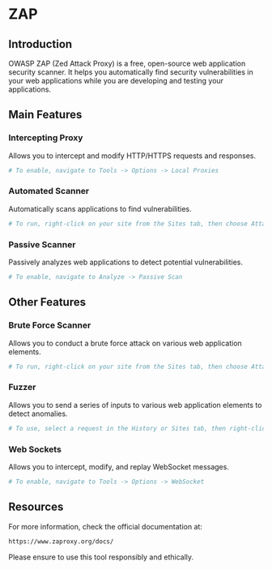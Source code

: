 # ZAP

## Introduction

OWASP ZAP (Zed Attack Proxy) is a free, open-source web application security scanner. It helps you automatically find security vulnerabilities in your web applications while you are developing and testing your applications.

## Main Features

### Intercepting Proxy

Allows you to intercept and modify HTTP/HTTPS requests and responses.

```bash
# To enable, navigate to Tools -> Options -> Local Proxies
```

### Automated Scanner

Automatically scans applications to find vulnerabilities.

```bash
# To run, right-click on your site from the Sites tab, then choose Attack -> Active Scan
```

### Passive Scanner

Passively analyzes web applications to detect potential vulnerabilities.

```bash
# To enable, navigate to Analyze -> Passive Scan
```

## Other Features

### Brute Force Scanner

Allows you to conduct a brute force attack on various web application elements.

```bash
# To run, right-click on your site from the Sites tab, then choose Attack -> Forced Browse
```

### Fuzzer

Allows you to send a series of inputs to various web application elements to detect anomalies.

```bash
# To use, select a request in the History or Sites tab, then right-click and choose Attack -> Fuzz
```

### Web Sockets

Allows you to intercept, modify, and replay WebSocket messages.

```bash
# To enable, navigate to Tools -> Options -> WebSocket
```

## Resources

For more information, check the official documentation at:

```bash
https://www.zaproxy.org/docs/
```

Please ensure to use this tool responsibly and ethically.
